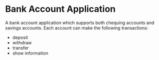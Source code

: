 # Bank Account Application
A bank account application which supports both chequing accounts and savings accounts. Each account can make the following transactions:
- deposit
- withdraw 
- transfer
- show information
